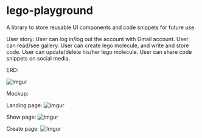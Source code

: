 # lego-playground

A library to store reusable UI components and code snippets for future use.

User story:
User can log in/log out the account with Gmail account.
User can read/see gallery.
User can create lego molecule, and write and store code.
User can update/delete his/her lego molecule.
User can share code snippets on social media. 

ERD:

![Imgur](http://i.imgur.com/9zCLT0u.png)

Mockup:

Landing page:
![Imgur](http://i.imgur.com/2XzTjwS.png)

Show page:
![Imgur](http://i.imgur.com/SqwgMUS.png)

Create page:
![Imgur](http://i.imgur.com/jfvD5pG.png)
